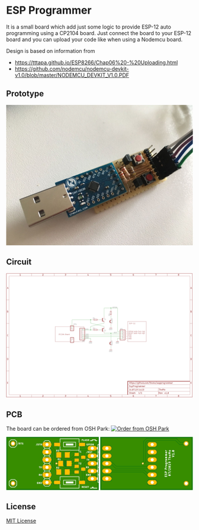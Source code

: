 # ESP Programmer

It is a small board which add just some logic to provide ESP-12 auto programming using a CP2104 board. Just connect the board to your ESP-12 board and you can upload your code like when using a Nodemcu board.

Design is based on information from

- <https://tttapa.github.io/ESP8266/Chap06%20-%20Uploading.html>
- <https://github.com/nodemcu/nodemcu-devkit-v1.0/blob/master/NODEMCU_DEVKIT_V1.0.PDF>

## Prototype

![Prototype](doc/prototype.jpg)

## Circuit

![Circuit](doc/circuit.png)

## PCB

The board can be ordered from OSH Park: <a href="https://oshpark.com/shared_projects/NfFR529p"><img src="https://oshpark.com/assets/badge-5b7ec47045b78aef6eb9d83b3bac6b1920de805e9a0c227658eac6e19a045b9c.png" alt="Order from OSH Park"></img></a>

<img src="./doc/pcb_top.png" width="250">
<img src="./doc/pcb_bottom.png" width="250">

## License

[MIT License](LICENSE)
